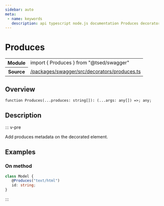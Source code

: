 ```yaml
---
sidebar: auto
meta:
 - name: keywords
   description: api typescript node.js documentation Produces decorator
---
```

# Produces <Badge text="Decorator" type="decorator"/>
<!-- Summary -->
<section class="symbol-info"><table class="is-full-width"><tbody><tr><th>Module</th><td><div class="lang-typescript"><span class="token keyword">import</span> { Produces }&nbsp;<span class="token keyword">from</span>&nbsp;<span class="token string">"@tsed/swagger"</span></div></td></tr><tr><th>Source</th><td><a href="https://github.com/Romakita/ts-express-decorators/blob/v4.31.9/packages/swagger/src/decorators/produces.ts#L0-L0">/packages/swagger/src/decorators/produces.ts</a></td></tr></tbody></table></section>

<!-- Overview -->
## Overview


<pre><code class="typescript-lang ">function <span class="token function">Produces</span><span class="token punctuation">(</span>...produces<span class="token punctuation">:</span> <span class="token keyword">string</span><span class="token punctuation">[</span><span class="token punctuation">]</span><span class="token punctuation">)</span><span class="token punctuation">:</span> <span class="token punctuation">(</span>...args<span class="token punctuation">:</span> <span class="token keyword">any</span><span class="token punctuation">[</span><span class="token punctuation">]</span><span class="token punctuation">)</span> =&gt<span class="token punctuation">;</span> <span class="token keyword">any</span><span class="token punctuation">;</span></code></pre>



<!-- Description -->
## Description

::: v-pre

Add produces metadata on the decorated element.

## Examples
### On method

```typescript
class Model {
   @Produces("text/html")
   id: string;
}
```


:::